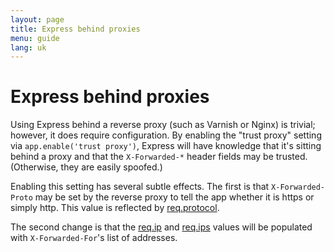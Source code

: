 ```yaml
---
layout: page
title: Express behind proxies
menu: guide
lang: uk
---
```

<!---
 Copyright (c) 2016 StrongLoop, IBM, and Express Contributors
 License: MIT
-->

# Express behind proxies

Using Express behind a reverse proxy (such as Varnish or Nginx)
is trivial; however, it does require configuration. By enabling the 
"trust proxy" setting via `app.enable('trust proxy')`, Express 
will have knowledge that it's sitting behind a proxy and that the 
`X-Forwarded-*` header fields may be trusted. (Otherwise, 
they are easily spoofed.)

Enabling this setting has several subtle effects. The first is
that `X-Forwarded-Proto` may be set by the reverse proxy to
tell the app whether it is https or simply http. This value is reflected
by [req.protocol](/api.html#req.protocol).

The second change is that the [req.ip](/api.html#req.ip) 
and [req.ips](/api.html#req.ips) values will be populated with
`X-Forwarded-For`'s list of addresses. 
